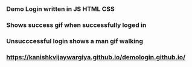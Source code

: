 ### Demo Login written in JS HTML CSS
### Shows success gif when successfully loged in
### Unsucccessful login shows a man gif walking
### https://kanishkvijaywargiya.github.io/demologin.github.io/

